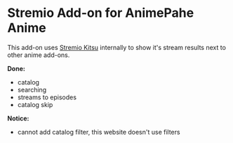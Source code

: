 # Stremio Add-on for AnimePahe Anime

This add-on uses [Stremio Kitsu](https://github.com/henryhomes/stremio-kitsu) internally to show it's stream results next to other anime add-ons.


**Done:**

- catalog
- searching
- streams to episodes
- catalog skip


**Notice:**

- cannot add catalog filter, this website doesn't use filters
